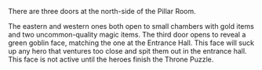 There are three doors at the north-side of the Pillar Room.

The eastern and western ones both open to small chambers with gold items and two uncommon-quality magic items. The third door opens to reveal a green goblin face, matching the one at the Entrance Hall. This face will suck up any hero that ventures too close and spit them out in the entrance hall. This face is not active until the heroes finish the Throne Puzzle.